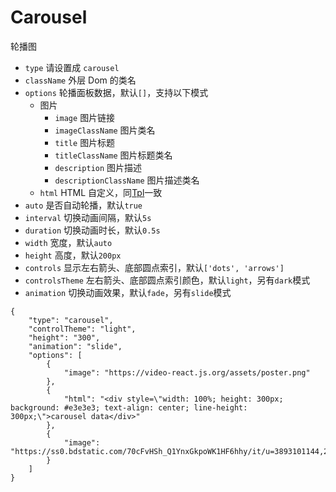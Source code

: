 # Carousel

轮播图

-   `type` 请设置成 `carousel`
-   `className` 外层 Dom 的类名
-   `options` 轮播面板数据，默认`[]`，支持以下模式
    -   图片
        -  `image` 图片链接
        -  `imageClassName` 图片类名
        -  `title` 图片标题
        -  `titleClassName` 图片标题类名
        -  `description` 图片描述
        -  `descriptionClassName` 图片描述类名
    -   `html` HTML 自定义，同[Tpl](./Tpl.md)一致
-   `auto` 是否自动轮播，默认`true`
-   `interval` 切换动画间隔，默认`5s`
-   `duration` 切换动画时长，默认`0.5s`
-   `width` 宽度，默认`auto`
-   `height` 高度，默认`200px`
-   `controls` 显示左右箭头、底部圆点索引，默认`['dots', 'arrows']`
-   `controlsTheme` 左右箭头、底部圆点索引颜色，默认`light`，另有`dark`模式
-   `animation` 切换动画效果，默认`fade`，另有`slide`模式

```schema:height="350" scope="body"
{
    "type": "carousel",
    "controlTheme": "light",
    "height": "300",
    "animation": "slide",
    "options": [
        {
            "image": "https://video-react.js.org/assets/poster.png"
        },
        {
            "html": "<div style=\"width: 100%; height: 300px; background: #e3e3e3; text-align: center; line-height: 300px;\">carousel data</div>"
        },
        {
            "image": "https://ss0.bdstatic.com/70cFvHSh_Q1YnxGkpoWK1HF6hhy/it/u=3893101144,2877209892&fm=23&gp=0.jpg"
        }
    ]
}
```

